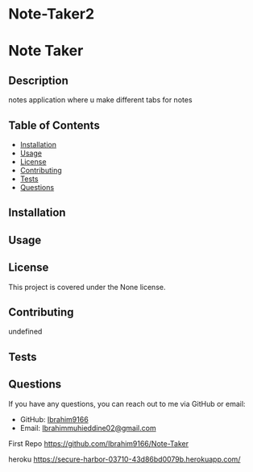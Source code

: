 # Note-Taker2
# Note Taker
  
  ## Description
  notes application where u make different tabs for notes
  
  ## Table of Contents
  - [Installation](#installation)
  - [Usage](#usage)
  - [License](#license)
  - [Contributing](#contributing)
  - [Tests](#tests)
  - [Questions](#questions)
  
  ## Installation
  
  
  ## Usage
  
  
  ## License
  This project is covered under the None license.
  
  ## Contributing
  undefined
  
  ## Tests
  
  
  ## Questions
  If you have any questions, you can reach out to me via GitHub or email:
  - GitHub: [Ibrahim9166](https://github.com/Ibrahim9166)
  - Email: Ibrahimmuhieddine02@gmail.com
  
  First Repo https://github.com/Ibrahim9166/Note-Taker

  heroku https://secure-harbor-03710-43d86bd0079b.herokuapp.com/
  